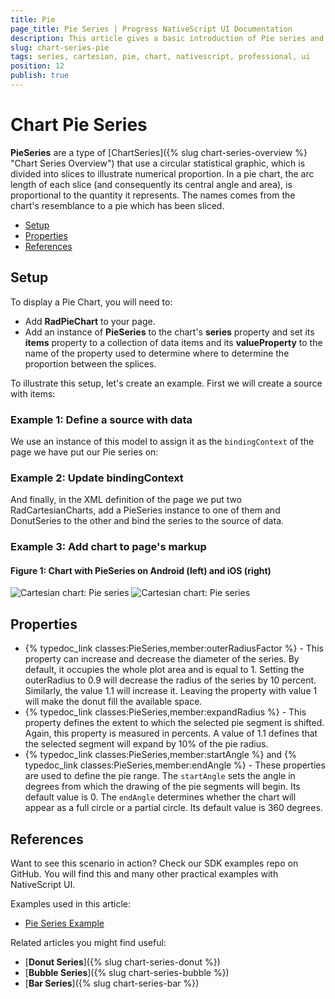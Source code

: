```yaml
---
title: Pie
page_title: Pie Series | Progress NativeScript UI Documentation
description: This article gives a basic introduction of Pie series and continues with a sample scenario of how Pie series are used.
slug: chart-series-pie
tags: series, cartesian, pie, chart, nativescript, professional, ui
position: 12
publish: true
---
```


# Chart Pie Series

**PieSeries** are a type of [ChartSeries]({% slug chart-series-overview %} "Chart Series Overview") that use a circular statistical graphic, which is divided into slices to illustrate numerical proportion. In a pie chart, the arc length of each slice (and consequently its central angle and area), is proportional to the quantity it represents. The names comes from the chart's resemblance to a pie which has been sliced.

* [Setup](#setup)
* [Properties](#properties)
* [References](#references)

## Setup

To display a Pie Chart, you will need to:

* Add **RadPieChart** to your page.
* Add an instance of **PieSeries** to the chart's **series** property and set its **items** property to a collection of data items and its **valueProperty** to the name of the property used to determine where to determine the proportion between the splices.

To illustrate this setup, let's create an example. First we will create a source with items:

### Example 1: Define a source with data

<snippet id='categorical-source'/>

We use an instance of this model to assign it as the `bindingContext` of the page we have put our Pie series on:

### Example 2: Update bindingContext

<snippet id='binding-context-pie-series'/>

And finally, in the XML definition of the page we put two RadCartesianCharts, add a PieSeries instance to one of them and DonutSeries to the other and bind the series to the source of data.

### Example 3: Add chart to page's markup

<snippet id='pie-series'/>

#### Figure 1: Chart with PieSeries on Android (left) and iOS (right)

![Cartesian chart: Pie series](../../../../img/ns_ui/pie_series_android.png "Pie series on Android.") ![Cartesian chart: Pie series](../../../../img/ns_ui/pie_series_ios.png "Pie series on iOS.")

## Properties

* {% typedoc_link classes:PieSeries,member:outerRadiusFactor %} - This property can increase and decrease the diameter of the series. By default, it occupies the whole plot area and is equal to 1. Setting the outerRadius to 0.9 will decrease the radius of the series by 10 percent. Similarly, the value 1.1 will increase it. Leaving the property with value 1 will make the donut fill the available space.
* {% typedoc_link classes:PieSeries,member:expandRadius %} - This property defines the extent to which the selected pie segment is shifted. Again, this property is measured in percents. A value of 1.1 defines that the selected segment will expand by 10% of the pie radius.
* {% typedoc_link classes:PieSeries,member:startAngle %} and {% typedoc_link classes:PieSeries,member:endAngle %} - These properties are used to define the pie range. The `startAngle` sets the angle in degrees from which the drawing of the pie segments will begin.
Its default value is 0. The `endAngle` determines whether the chart will appear as a full circle or a partial circle. Its default value is 360 degrees.

## References

Want to see this scenario in action?
Check our SDK examples repo on GitHub. You will find this and many other practical examples with NativeScript UI.

Examples used in this article:

* [Pie Series Example](https://github.com/NativeScript/nativescript-ui-samples/tree/master/chart/app/examples/series/pie)

Related articles you might find useful:

* [**Donut Series**]({% slug chart-series-donut %})
* [**Bubble Series**]({% slug chart-series-bubble %})
* [**Bar Series**]({% slug chart-series-bar %})

